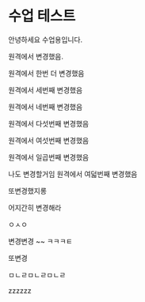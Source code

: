 # 수업 테스트

안녕하세요 수업용입니다.

원격에서 변경했음.

원격에서 한번 더 변경했음

원격에서 세번째 변경했음

원격에서 네번째 변경했음

원격에서 다섯번째 변경했음

원격에서 여섯번째 변경했음

원격에서 일곱번째 변경했음

나도 변경할거임
원격에서 여덟번째 변경했음

또변경했지롱

어지간히 변경해라

ㅇㅅㅇ

변경변경 ~~
ㅋㅋㅋㅌ

또변경

ㅁㄴㄹㅁㄴㄹㅁㄴㄹ

zzzzzz
